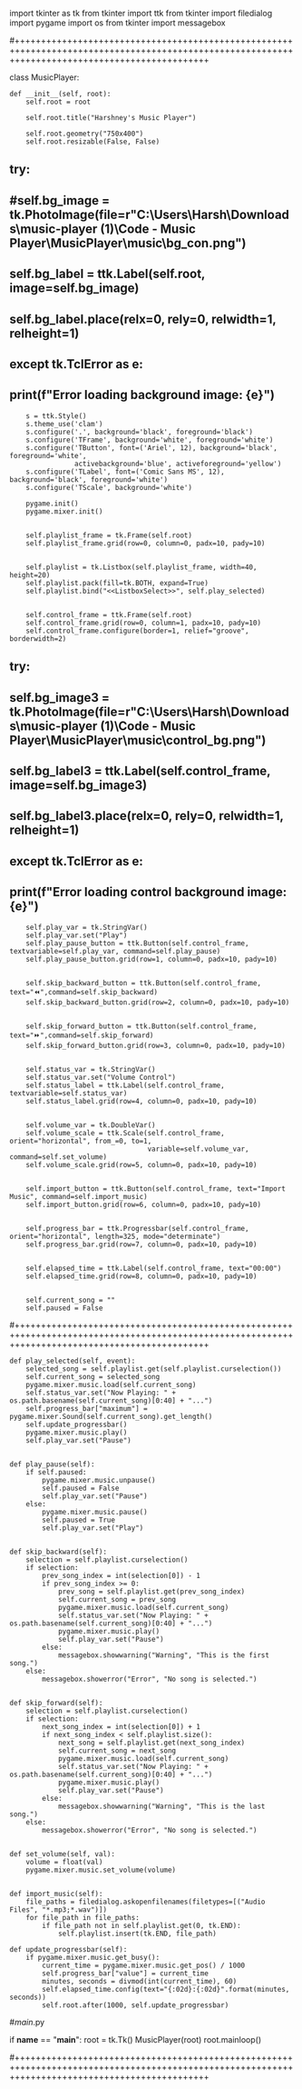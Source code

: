 import tkinter as tk
from tkinter import ttk
from tkinter import filedialog
import pygame
import os
from tkinter import messagebox


#+++++++++++++++++++++++++++++++++++++++++++++++++++++++++++++++++++++++++++++++++++++++++++++++++++++++++++++++++++++++++++++++++++++++++++++++++

class MusicPlayer:

    def __init__(self, root):
        self.root = root

        self.root.title("Harshney's Music Player")

        self.root.geometry("750x400")
        self.root.resizable(False, False)

##        try:
##            #self.bg_image = tk.PhotoImage(file=r"C:\Users\Harsh\Downloads\music-player (1)\Code - Music Player\MusicPlayer\music\bg_con.png")
##            self.bg_label = ttk.Label(self.root, image=self.bg_image)
##            self.bg_label.place(relx=0, rely=0, relwidth=1, relheight=1)
##        except tk.TclError as e:
##            print(f"Error loading background image: {e}")

        s = ttk.Style()
        s.theme_use('clam')
        s.configure('.', background='black', foreground='black')
        s.configure('TFrame', background='white', foreground='white')
        s.configure('TButton', font=('Ariel', 12), background='black', foreground='white',
                    activebackground='blue', activeforeground='yellow')
        s.configure('TLabel', font=('Comic Sans MS', 12), background='black', foreground='white')
        s.configure('TScale', background='white')

        pygame.init()
        pygame.mixer.init()

        
        self.playlist_frame = tk.Frame(self.root)
        self.playlist_frame.grid(row=0, column=0, padx=10, pady=10)
       
      
        self.playlist = tk.Listbox(self.playlist_frame, width=40, height=20)
        self.playlist.pack(fill=tk.BOTH, expand=True)
        self.playlist.bind("<<ListboxSelect>>", self.play_selected)

     
        self.control_frame = ttk.Frame(self.root)
        self.control_frame.grid(row=0, column=1, padx=10, pady=10)
        self.control_frame.configure(border=1, relief="groove", borderwidth=2)

        
##        try:
##            self.bg_image3 = tk.PhotoImage(file=r"C:\Users\Harsh\Downloads\music-player (1)\Code - Music Player\MusicPlayer\music\control_bg.png")
##            self.bg_label3 = ttk.Label(self.control_frame, image=self.bg_image3)
##            self.bg_label3.place(relx=0, rely=0, relwidth=1, relheight=1)
##        except tk.TclError as e:
##            print(f"Error loading control background image: {e}")

       
        self.play_var = tk.StringVar()
        self.play_var.set("Play")
        self.play_pause_button = ttk.Button(self.control_frame, textvariable=self.play_var, command=self.play_pause)
        self.play_pause_button.grid(row=1, column=0, padx=10, pady=10)

        
        self.skip_backward_button = ttk.Button(self.control_frame, text="⏪",command=self.skip_backward)
        self.skip_backward_button.grid(row=2, column=0, padx=10, pady=10)


        self.skip_forward_button = ttk.Button(self.control_frame, text="⏩",command=self.skip_forward)
        self.skip_forward_button.grid(row=3, column=0, padx=10, pady=10)

    
        self.status_var = tk.StringVar()
        self.status_var.set("Volume Control")
        self.status_label = ttk.Label(self.control_frame, textvariable=self.status_var)
        self.status_label.grid(row=4, column=0, padx=10, pady=10)

        
        self.volume_var = tk.DoubleVar()
        self.volume_scale = ttk.Scale(self.control_frame, orient="horizontal", from_=0, to=1,
                                      variable=self.volume_var, command=self.set_volume)
        self.volume_scale.grid(row=5, column=0, padx=10, pady=10)

        
        self.import_button = ttk.Button(self.control_frame, text="Import Music", command=self.import_music)
        self.import_button.grid(row=6, column=0, padx=10, pady=10)

      
        self.progress_bar = ttk.Progressbar(self.control_frame, orient="horizontal", length=325, mode="determinate")
        self.progress_bar.grid(row=7, column=0, padx=10, pady=10)


        self.elapsed_time = ttk.Label(self.control_frame, text="00:00")
        self.elapsed_time.grid(row=8, column=0, padx=10, pady=10)

        
        self.current_song = ""
        self.paused = False


#+++++++++++++++++++++++++++++++++++++++++++++++++++++++++++++++++++++++++++++++++++++++++++++++++++++++++++++++++++++++++++++++++++++++++++++++++
  
    def play_selected(self, event):
        selected_song = self.playlist.get(self.playlist.curselection())
        self.current_song = selected_song
        pygame.mixer.music.load(self.current_song)
        self.status_var.set("Now Playing: " + os.path.basename(self.current_song)[0:40] + "...")
        self.progress_bar["maximum"] = pygame.mixer.Sound(self.current_song).get_length()
        self.update_progressbar()
        pygame.mixer.music.play()
        self.play_var.set("Pause")

 
    def play_pause(self):
        if self.paused:
            pygame.mixer.music.unpause()
            self.paused = False
            self.play_var.set("Pause")
        else:
            pygame.mixer.music.pause()
            self.paused = True
            self.play_var.set("Play")


    def skip_backward(self):
        selection = self.playlist.curselection()
        if selection:
            prev_song_index = int(selection[0]) - 1
            if prev_song_index >= 0:
                prev_song = self.playlist.get(prev_song_index)
                self.current_song = prev_song
                pygame.mixer.music.load(self.current_song)
                self.status_var.set("Now Playing: " + os.path.basename(self.current_song)[0:40] + "...")
                pygame.mixer.music.play()
                self.play_var.set("Pause")
            else:
                messagebox.showwarning("Warning", "This is the first song.")
        else:
            messagebox.showerror("Error", "No song is selected.")


    def skip_forward(self):
        selection = self.playlist.curselection()
        if selection:
            next_song_index = int(selection[0]) + 1
            if next_song_index < self.playlist.size():
                next_song = self.playlist.get(next_song_index)
                self.current_song = next_song
                pygame.mixer.music.load(self.current_song)
                self.status_var.set("Now Playing: " + os.path.basename(self.current_song)[0:40] + "...")
                pygame.mixer.music.play()
                self.play_var.set("Pause")
            else:
                messagebox.showwarning("Warning", "This is the last song.")
        else:
            messagebox.showerror("Error", "No song is selected.")

 
    def set_volume(self, val):
        volume = float(val)
        pygame.mixer.music.set_volume(volume)

    
    def import_music(self):
        file_paths = filedialog.askopenfilenames(filetypes=[("Audio Files", "*.mp3;*.wav")])
        for file_path in file_paths:
            if file_path not in self.playlist.get(0, tk.END):
                self.playlist.insert(tk.END, file_path)

    def update_progressbar(self):
        if pygame.mixer.music.get_busy():
            current_time = pygame.mixer.music.get_pos() / 1000
            self.progress_bar["value"] = current_time
            minutes, seconds = divmod(int(current_time), 60)
            self.elapsed_time.config(text="{:02d}:{:02d}".format(minutes, seconds))
            self.root.after(1000, self.update_progressbar)

#_main_.py
            
if __name__ == "__main__":
    root = tk.Tk()
    MusicPlayer(root)
    root.mainloop()

#+++++++++++++++++++++++++++++++++++++++++++++++++++++++++++++++++++++++++++++++++++++++++++++++++++++++++++++++++++++++++++++++++++++++++++++++++
